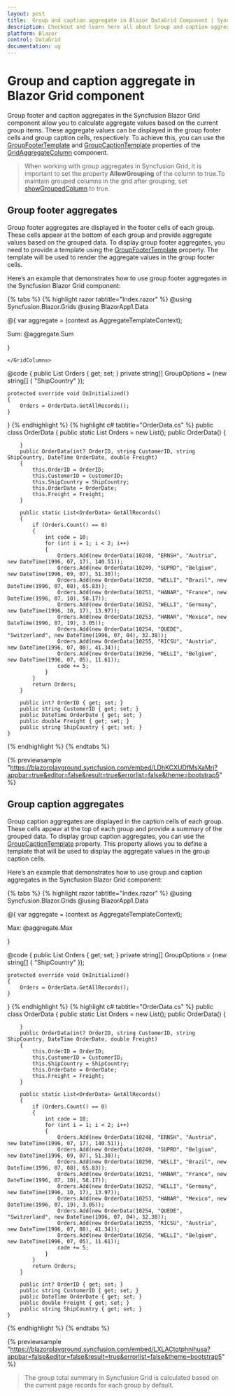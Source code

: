 ```yaml
---
layout: post
title:  Group and caption aggregate in Blazor DataGrid Component | Syncfusion
description: Checkout and learn here all about Group and caption aggregate in Syncfusion Blazor DataGrid component and much more details.
platform: Blazor
control: DataGrid
documentation: ug
---
```


# Group and caption aggregate in Blazor Grid component

Group footer and caption aggregates in the Syncfusion Blazor Grid component allow you to calculate aggregate values based on the current group items. These aggregate values can be displayed in the group footer cells and group caption cells, respectively. To achieve this, you can use the [GroupFooterTemplate](https://help.syncfusion.com/cr/blazor/Syncfusion.Blazor.Grids.GridAggregateColumn.html#Syncfusion_Blazor_Grids_GridAggregateColumn_GroupFooterTemplate) and [GroupCaptionTemplate](https://help.syncfusion.com/cr/blazor/Syncfusion.Blazor.Grids.GridAggregateColumn.html#Syncfusion_Blazor_Grids_GridAggregateColumn_GroupCaptionTemplate) properties of the [GridAggregateColumn](https://help.syncfusion.com/cr/blazor/Syncfusion.Blazor.Grids.GridAggregateColumn.html#Syncfusion_Blazor_Grids_GridAggregateColumn__ctor) component.

> When working with group aggregates in Syncfusion Grid, it is important to set the property **AllowGrouping** of the column to true.To maintain grouped columns in the grid after grouping, set [showGroupedColumn](https://help.syncfusion.com/cr/blazor/Syncfusion.Blazor.Grids.GridGroupSettings.html#Syncfusion_Blazor_Grids_GridGroupSettings_ShowGroupedColumn) to true.

## Group footer aggregates

Group footer aggregates are displayed in the footer cells of each group. These cells appear at the bottom of each group and provide aggregate values based on the grouped data. To display group footer aggregates, you need to provide a template using the [GroupFooterTemplate](https://help.syncfusion.com/cr/blazor/Syncfusion.Blazor.Grids.GridAggregateColumn.html#Syncfusion_Blazor_Grids_GridAggregateColumn_GroupFooterTemplate) property. The template will be used to render the aggregate values in the group footer cells.

Here’s an example that demonstrates how to use group footer aggregates in the Syncfusion Blazor Grid component:

{% tabs %}
{% highlight razor tabtitle="Index.razor" %}
@using Syncfusion.Blazor.Grids
@using BlazorApp1.Data

<SfGrid DataSource="@Orders" AllowPaging="true" AllowGrouping="true">
    <GridPageSettings PageSize="5"></GridPageSettings>
    <GridGroupSettings Columns=@GroupOptions></GridGroupSettings>
    <GridAggregates>
        <GridAggregate>
            <GridAggregateColumns>
                <GridAggregateColumn Field=@nameof(OrderData.Freight) Type="AggregateType.Sum">
                    <GroupFooterTemplate>
                        @{
                            var aggregate = (context as AggregateTemplateContext);
                            <div>
                                <p>Sum: @aggregate.Sum</p>
                            </div>
                        }
                    </GroupFooterTemplate>
                </GridAggregateColumn>
            </GridAggregateColumns>
        </GridAggregate>
    </GridAggregates>
    <GridColumns>
        <GridColumn Field=@nameof(OrderData.OrderID) HeaderText="Order ID" TextAlign="TextAlign.Right" Width="120"></GridColumn>
        <GridColumn Field=@nameof(OrderData.CustomerID) HeaderText="Customer Name" Width="150"></GridColumn>
        <GridColumn Field=@nameof(OrderData.ShipCountry) HeaderText="Ship Coutry" Width="150"></GridColumn>
        <GridColumn Field=@nameof(OrderData.OrderDate) HeaderText="Order Date" Format="d" Type="ColumnType.DateOnly" TextAlign="TextAlign.Right" Width="130"></GridColumn>
        <GridColumn Field=@nameof(OrderData.Freight) HeaderText="Freight" Format="C2" TextAlign="TextAlign.Right" Width="120"></GridColumn>
       
    </GridColumns>
</SfGrid>

@code {
    public List<OrderData> Orders { get; set; }
    private string[] GroupOptions = (new string[] { "ShipCountry" });

    protected override void OnInitialized()
    {
        Orders = OrderData.GetAllRecords();
    }
}
{% endhighlight %}
{% highlight c# tabtitle="OrderData.cs" %}
    public class OrderData
    {
        public static List<OrderData> Orders = new List<OrderData>();
        public OrderData()
        {

        }
        public OrderData(int? OrderID, string CustomerID, string ShipCountry, DateTime OrderDate, double Freight)
        {
            this.OrderID = OrderID;
            this.CustomerID = CustomerID;   
            this.ShipCountry = ShipCountry;
            this.OrderDate = OrderDate;
            this.Freight = Freight;           
        }

        public static List<OrderData> GetAllRecords()
        {
            if (Orders.Count() == 0)
            {
                int code = 10;
                for (int i = 1; i < 2; i++)
                {
                    Orders.Add(new OrderData(10248, "ERNSH", "Austria", new DateTime(1996, 07, 17), 140.51));
                    Orders.Add(new OrderData(10249, "SUPRD", "Belgium", new DateTime(1996, 09, 07), 51.30));
                    Orders.Add(new OrderData(10250, "WELLI", "Brazil", new DateTime(1996, 07, 08), 65.83));
                    Orders.Add(new OrderData(10251, "HANAR", "France", new DateTime(1996, 07, 10), 58.17));
                    Orders.Add(new OrderData(10252, "WELLI", "Germany", new DateTime(1996, 10, 17), 13.97));
                    Orders.Add(new OrderData(10253, "HANAR", "Mexico", new DateTime(1996, 07, 19), 3.05));
                    Orders.Add(new OrderData(10254, "QUEDE", "Switzerland", new DateTime(1996, 07, 04), 32.38));
                    Orders.Add(new OrderData(10255, "RICSU", "Austria", new DateTime(1996, 07, 08), 41.34));
                    Orders.Add(new OrderData(10256, "WELLI", "Belgium", new DateTime(1996, 07, 05), 11.61));
                    code += 5;
                }
            }
            return Orders;
        }

        public int? OrderID { get; set; }
        public string CustomerID { get; set; }
        public DateTime OrderDate { get; set; }
        public double Freight { get; set; }
        public string ShipCountry { get; set; }
    }
{% endhighlight %}
{% endtabs %}

{% previewsample "https://blazorplayground.syncfusion.com/embed/LDhKCXUDfMsXaMrj?appbar=true&editor=false&result=true&errorlist=false&theme=bootstrap5" %}

## Group caption aggregates

Group caption aggregates are displayed in the caption cells of each group. These cells appear at the top of each group and provide a summary of the grouped data. To display group caption aggregates, you can use the [GroupCaptionTemplate](https://help.syncfusion.com/cr/blazor/Syncfusion.Blazor.Grids.GridAggregateColumn.html#Syncfusion_Blazor_Grids_GridAggregateColumn_GroupCaptionTemplate) property. This property allows you to define a template that will be used to display the aggregate values in the group caption cells.

Here’s an example that demonstrates how to use group and caption aggregates in the Syncfusion Blazor Grid component:

{% tabs %}
{% highlight razor tabtitle="Index.razor" %}
@using Syncfusion.Blazor.Grids
@using BlazorApp1.Data

<SfGrid DataSource="@Orders" AllowPaging="true" AllowGrouping="true">
    <GridPageSettings PageSize="5"></GridPageSettings>
    <GridGroupSettings Columns=@GroupOptions></GridGroupSettings>
    <GridAggregates>
        <GridAggregate>
            <GridAggregateColumns>
                <GridAggregateColumn Field=@nameof(OrderData.Freight) Type="AggregateType.Max">
                    <GroupCaptionTemplate>
                        @{
                            var aggregate = (context as AggregateTemplateContext);
                            <div>
                                <p>Max: @aggregate.Max</p>
                            </div>
                        }
                    </GroupCaptionTemplate>
                </GridAggregateColumn>
            </GridAggregateColumns>
        </GridAggregate>
    </GridAggregates>
    <GridColumns>
        <GridColumn Field=@nameof(OrderData.OrderID) HeaderText="Order ID" TextAlign="TextAlign.Right" Width="120"></GridColumn>
        <GridColumn Field=@nameof(OrderData.CustomerID) HeaderText="Customer Name" Width="150"></GridColumn>
        <GridColumn Field=@nameof(OrderData.OrderDate) HeaderText="Order Date" Format="d" Type="ColumnType.DateOnly" TextAlign="TextAlign.Right" Width="130"></GridColumn>
        <GridColumn Field=@nameof(OrderData.Freight) HeaderText="Freight" Format="C2" TextAlign="TextAlign.Right" Width="120"></GridColumn>
        <GridColumn Field=@nameof(OrderData.ShipCountry) HeaderText="Ship Coutry" Width="150"></GridColumn>
    </GridColumns>
</SfGrid>


@code {
    public List<OrderData> Orders { get; set; }
    private string[] GroupOptions = (new string[] { "ShipCountry" });

    protected override void OnInitialized()
    {
        Orders = OrderData.GetAllRecords();
    }
}
{% endhighlight %}
{% highlight c# tabtitle="OrderData.cs" %}
    public class OrderData
    {
        public static List<OrderData> Orders = new List<OrderData>();
        public OrderData()
        {

        }
        public OrderData(int? OrderID, string CustomerID, string ShipCountry, DateTime OrderDate, double Freight)
        {
            this.OrderID = OrderID;
            this.CustomerID = CustomerID;   
            this.ShipCountry = ShipCountry;
            this.OrderDate = OrderDate;
            this.Freight = Freight;           
        }

        public static List<OrderData> GetAllRecords()
        {
            if (Orders.Count() == 0)
            {
                int code = 10;
                for (int i = 1; i < 2; i++)
                {
                    Orders.Add(new OrderData(10248, "ERNSH", "Austria", new DateTime(1996, 07, 17), 140.51));
                    Orders.Add(new OrderData(10249, "SUPRD", "Belgium", new DateTime(1996, 09, 07), 51.30));
                    Orders.Add(new OrderData(10250, "WELLI", "Brazil", new DateTime(1996, 07, 08), 65.83));
                    Orders.Add(new OrderData(10251, "HANAR", "France", new DateTime(1996, 07, 10), 58.17));
                    Orders.Add(new OrderData(10252, "WELLI", "Germany", new DateTime(1996, 10, 17), 13.97));
                    Orders.Add(new OrderData(10253, "HANAR", "Mexico", new DateTime(1996, 07, 19), 3.05));
                    Orders.Add(new OrderData(10254, "QUEDE", "Switzerland", new DateTime(1996, 07, 04), 32.38));
                    Orders.Add(new OrderData(10255, "RICSU", "Austria", new DateTime(1996, 07, 08), 41.34));
                    Orders.Add(new OrderData(10256, "WELLI", "Belgium", new DateTime(1996, 07, 05), 11.61));
                    code += 5;
                }
            }
            return Orders;
        }

        public int? OrderID { get; set; }
        public string CustomerID { get; set; }
        public DateTime OrderDate { get; set; }
        public double Freight { get; set; }
        public string ShipCountry { get; set; }
    }
{% endhighlight %}
{% endtabs %}

{% previewsample "https://blazorplayground.syncfusion.com/embed/LXLACtqtphnihusa?appbar=false&editor=false&result=true&errorlist=false&theme=bootstrap5" %}

> The group total summary in Syncfusion Grid is calculated based on the current page records for each group by default.